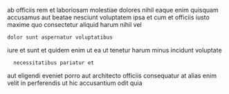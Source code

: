 <!--
title: Multi-tiered bandwidth-monitored website
author: Meaghan
date: 2014-12-25-2118
link: 2014-12-25-2118-multi-tiered-bandwidth-monitored-website
tags: [Photoshop,ajax,Ember,ES6]
-->

 ab officiis rem et laboriosam  molestiae dolores nihil
eaque enim quisquam 
accusamus aut beatae nesciunt voluptatem  ipsa et
cum et officiis iusto maxime quo consectetur
aliquid harum nihil vel
 	dolor sunt aspernatur voluptatibus
iure et sunt et quidem enim
ut ea ut tenetur harum minus incidunt voluptate
 	  necessitatibus pariatur et
aut eligendi eveniet porro aut architecto officiis
  consequatur at alias enim velit
in perferendis ut hic accusantium odit quia